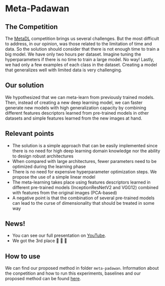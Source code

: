 # Meta-Padawan


## The Competition
The [MetaDL](https://metalearning.chalearn.org/) competition brings us several challenges. But the most difficult to address, in our opinion, was those related to the limitation of time and data.
So the solution should consider that there is not enough time to train a big model. We have only two hours per dataset.
Imagine tuning the hyperparameters if there is no time to train a large model. No way!
Lastly, we had only a few examples of each class in the dataset. Creating a model that generalizes well with limited data is very challenging.

## Our solution
We hypothesized that we can meta-learn from previously trained models.
Then, instead of creating a new deep learning model, we can faster generate new models with high generalization capacity by combining different features descriptors learned from pre-trained models in other datasets and simple features learned from the new images at hand.

## Relevant points
* The solution is a simple approach that can be easily implemented since there is no need for high deep learning domain knowledge nor the ability to design robust architectures
* When compared with large architectures, fewer parameters need to be optimized during the learning phase
* There is no need for expensive hyperparameter optimization steps. We propose the use of a simple linear model
* The meta-learning takes place using features descriptors learned in different pre-trained models (InceptionResNetV2 and VGG12) combined with features from the original images (PCA-based)
* A negative point is that the combination of several pre-trained models can lead to the curse of dimensionality that should be treated in some way


## News!
* You can see our full presentation on [YouTube](https://www.youtube.com/watch?v=XJiT_dbgvQs&ab_channel=EdesioAlcoba%C3%A7a). 
* We got the 3rd place 	:champagne: :confetti_ball: :tada:

## How to use
We can find our proposed method in folder `meta-padawan`.
Information about the conpetition and how to run this experiments, baselines and our proposed method can be found [here](https://github.com/ealcobaca/metadl/blob/master/README2.md).
